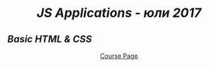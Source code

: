 <h1 align="center"><em>JS Applications - юли 2017</em></h1>

 ## *Basic HTML & CSS*

 <p align="center">
	<a href="https://softuni.bg/trainings/1745/web-fundamentals-html-css-september-2017">Course Page</a> <br />
</p>

